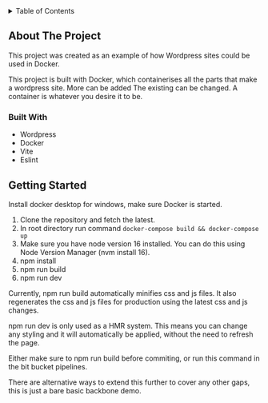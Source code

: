 <!-- Improved compatibility of back to top link: See: https://github.com/othneildrew/Best-README-Template/pull/73 -->
<!-- TABLE OF CONTENTS -->
<details>
    <summary>Table of Contents</summary>
    <ol>
        <li>
            <ul>
                <li><a href="#built-with">Built With</a></li>
            </ul>
        </li>
        <li>
            <a href="#getting-started">Getting Started</a>
            <ul>
                <li><a href="#prerequisites">Prerequisites</a></li>
                <li><a href="#installation">Installation</a></li>
            </ul>
        </li>
        <li><a href="#usage">Usage</a></li>
    </ol>
</details>



<!-- ABOUT THE PROJECT -->
## About The Project

This project was created as an example of how Wordpress sites could be used in Docker.

This project is built with Docker, which containerises all the parts that make a wordpress site. More can be added
The existing can be changed. A container is whatever you desire it to be.

### Built With

 - Wordpress
 - Docker
 - Vite
 - Eslint

<!-- GETTING STARTED -->
## Getting Started

Install docker desktop for windows, make sure Docker is started.


1) Clone the repository and fetch the latest.
2) In root directory run command ``docker-compose build && docker-compose up``
3) Make sure you have node version 16 installed. You can do this using Node Version Manager (nvm install 16).
3) npm install
4) npm run build
5) npm run dev

Currently, npm run build automatically minifies css and js files. It also regenerates the css and js files for production
using the latest css and js changes.

npm run dev is only used as a HMR system. This means you can change any styling and it will automatically be applied,
without the need to refresh the page.

Either make sure to npm run build before commiting, or run this command in the bit bucket pipelines.

There are alternative ways to extend this further to cover any other gaps, this is just a bare basic backbone demo.